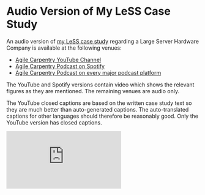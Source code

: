# Audio Version of My LeSS Case Study

An audio version of [my LeSS case study](https://less.works/case-studies/large-server-hardware-company) regarding a Large Server Hardware Company is available at the following venues:
* [Agile Carpentry YouTube Channel](https://youtu.be/DVmoFEmi4xU)
* [Agile Carpentry Podcast on Spotify](https://open.spotify.com/show/1bnMmFj7F6q0jXuEWHcSaq)
* [Agile Carpentry Podcast on every major podcast platform](https://podcasters.spotify.com/pod/show/agilecarpentry/)

The YouTube and Spotify versions contain video which shows the relevant figures as they are mentioned. The remaining venues are audio only.

The YouTube closed captions are based on the written case study text so they are much better than auto-generated captions. The auto-translated captions for other languages should therefore be reasonably good. Only the YouTube version has closed captions.

<iframe class="video" src="https://www.youtube.com/embed/DVmoFEmi4xU" allowfullscreen frameborder="0"></iframe>

